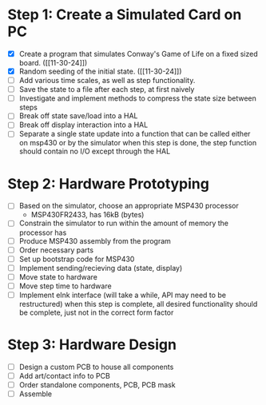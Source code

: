 # Step 1: Create a Simulated Card on PC
- [x] Create a program that simulates Conway's Game of Life on a fixed sized board. ([[11-30-24]])
- [x] Random seeding of the initial state. ([[11-30-24]])
- [ ] Add various time scales, as well as step functionality.
- [ ] Save the state to a file after each step, at first naively 
- [ ] Investigate and implement methods to compress the state size between steps
- [ ] Break off state save/load into a HAL
- [ ] Break off display interaction into a HAL
- [ ] Separate a single state update into a function that can be called either on msp430 or by the simulator
when this step is done, the step function should contain no I/O except through the HAL
# Step 2: Hardware Prototyping
- [ ] Based on the simulator, choose an appropriate MSP430 processor
	- MSP430FR2433, has 16kB (bytes)
- [ ] Constrain the simulator to run within the amount of memory the processor has
- [ ] Produce MSP430 assembly from the program
- [ ] Order necessary parts
- [ ] Set up bootstrap code for MSP430
- [ ] Implement sending/recieving data (state, display)
- [ ] Move state to hardware
- [ ] Move step time to hardware
- [ ] Implement eInk interface (will take a while, API may need to be restructured)
when this step is complete, all desired functionality should be complete, just not in the correct form factor

# Step 3: Hardware Design
- [ ] Design a custom PCB to house all components
- [ ] Add art/contact info to PCB
- [ ] Order standalone components, PCB, PCB mask
- [ ] Assemble